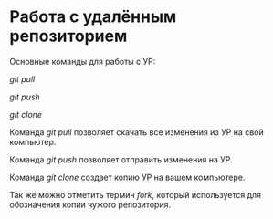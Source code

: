 # Работа с удалённым репозиторием

Основные команды для работы с УР:

*git pull*

*git push* 

*git clone* 

Команда *git pull* позволяет скачать все изменения из УР на свой компьютер.

Команда *git push* позволяет отправить изменения на УР.

Команда *git clone* создает копию УР на вашем компьютере.

Так же можно отметить термин *fork*, который используется для обозначения копии чужого репозитория.